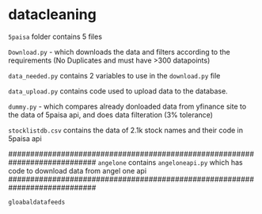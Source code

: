 # datacleaning

`5paisa` folder contains 5 files

`Download.py` - which downloads the data and filters according to the requirements (No Duplicates and must have >300 datapoints)

`data_needed.py` contains 2 variables to use in the `download.py` file

`data_upload.py` contains code used to upload data to the database.

`dummy.py` - which compares already donloaded data from yfinance site to the data of 5paisa api, and does data filteration (3% tolerance)

`stocklistdb.csv` contains the data of 2.1k stock names and their code in 5paisa api


############################################################################
`angelone` contains `angeloneapi.py` which has code to download data from angel one api
############################################################################

`gloabaldatafeeds`
